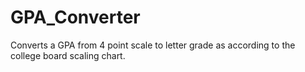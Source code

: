 # GPA_Converter
Converts a GPA from 4 point scale to letter grade as according to the college board scaling chart.
